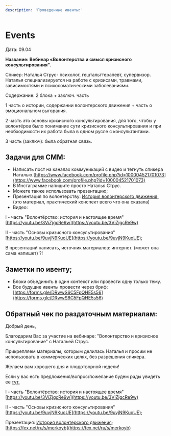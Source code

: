 ```yaml
---
description: 'Проведенные ивенты:'
---
```


# Events

Дата: 09.04 

**Название: Вебинар «Волонтерства и смысл кризисного консультирования".**

Спикер: Наталья Струс- психолог, гештальттерапевт, супервизор. Наталья специализируется на работе с кризисами, травмами, зависимостями и психосоматическими заболеваниями.

Содержание: 2 блока + заключ. часть                                                                                        

1 часть о истории, содержании волонтерского движения + часть о эмоциональном выгорания.

2 часть это основы кризисного консультирования, для того, чтобы у волонтёров было понимание сути кризисного консультирования и при необходимости их работа была в одном русле с консультантами.                                 

3 часть \(заключ\): была обратная связь.

## Задачи для СММ: 

* Написать пост на каналах коммуникаций с видео и тегнуть спикера Наталью.[https://www.facebook.com/profile.php?id=100004521701073](https://www.facebook.com/profile.php?id=100004521701073) 
* В Инстаграмме напишите просто Наталья Струс. 
* Можете также использовать презентацию;
* Презентация по волонтерству: [История волонтерского движения; ](https://drive.google.com/drive/u/0/folders/1BXecf54HeKyWdDFbKH0791vseJJ2DNJh)\(это материал, практический конспект всего что она сказала\) 
* Видео: 

I - часть "Волонтёрство: история и настоящее время" [https://youtu.be/3ViZjgcRe9w](https://youtu.be/3ViZjgcRe9w) 

II - часть "Основы кризисного консультирования" [https://youtu.be/9uvjN9KuoUE](https://youtu.be/9uvjN9KuoUE); 

В презентаций написать, источник материалов: интернет. \(может она сама напишет\) ?!

## Заметки по ивенту; 

* Блоки объединить в один контекст или провести одну только тему. 
* Все будущие ивенты провести через бриф: [https://forms.gle/DRwwS6C5FpQHE5s56](https://forms.gle/DRwwS6C5FpQHE5s56)

## Обратный чек по раздаточным материалам: 

Добрый день, 

Благодарим Вас за участие на вебинаре: "Волонтерство и кризисное консультирование" с Натальей Струс. 

Прикрепляем материалы, которым делилась Наталья и просим не использовать в коммерческих целях, без разрешения спикера.

Желаем вам хорошего дня и плодотворной недели! 

Если у вас есть предложения/вопрос/пожелание будем рады увидеть ее [тут.](https://forms.gle/dp4rGDE7keuKmBsB8)

I - часть "Волонтёрство: история и настоящее время" [https://youtu.be/3ViZjgcRe9w](https://youtu.be/3ViZjgcRe9w) 

II - часть "Основы кризисного консультирования" [https://youtu.be/9uvjN9KuoUE](https://youtu.be/9uvjN9KuoUE); 

Презентация: [История волонтерского движения; ](https://drive.google.com/drive/u/0/folders/1BXecf54HeKyWdDFbKH0791vseJJ2DNJh)[https://fex.net/ru/s/merkoyb](https://fex.net/ru/s/merkoyb)







 



 





